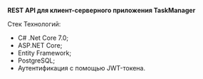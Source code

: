 **REST API для клиент-серверного приложения TaskManager**

Стек Технологий:

- C# .Net Core 7.0;
- ASP.NET Core;
- Entity Framework;
- PostgreSQL;
- Аутентификация с помощью JWT-токенa.

